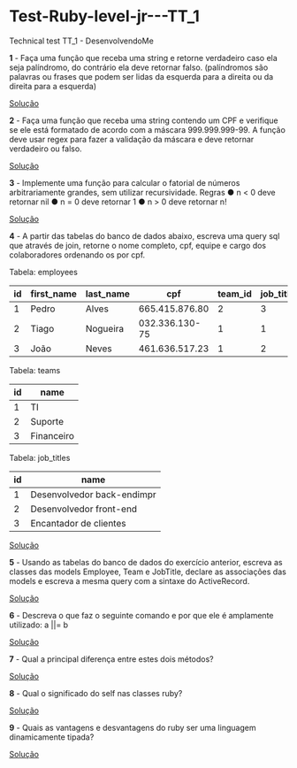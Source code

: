 # Test-Ruby-level-jr---TT_1
Technical test TT_1 - DesenvolvendoMe



**1** - Faça uma função que receba uma string e retorne verdadeiro caso ela seja palíndromo, do contrário ela deve retornar falso. (palíndromos são palavras ou frases que podem ser lidas da esquerda para a direita ou da direita para a esquerda)

[Solução]( https://github.com/maurobiazutti/Test-Ruby-level-jr---TT_1/blob/main/01_palindrome.rb )


**2** - Faça uma função que receba uma string contendo um CPF e verifique se ele está formatado de acordo com a máscara 999.999.999-99. A função deve usar regex para fazer a validação da máscara e deve retornar verdadeiro ou falso.

[Solução]( https://github.com/maurobiazutti/Test-Ruby-level-jr---TT_1/blob/main/02_verifica_cpf.rb )


**3** - Implemente uma função para calcular o fatorial de números arbitrariamente grandes, sem utilizar recursividade.
Regras
● n < 0 deve retornar nil
● n = 0 deve retornar 1
● n > 0 deve retornar n!

[Solução]( https://github.com/maurobiazutti/Test-Ruby-level-jr---TT_1/blob/main/03_fatorial_n.rb )


**4** - A partir das tabelas do banco de dados abaixo, escreva uma query sql que através de join, retorne o nome completo, cpf, equipe e cargo dos colaboradores ordenando os por cpf.

Tabela: employees

| id | first_name | last_name | cpf | team_id | job_title_id |
|---|---|---|---|---|--|
| 1 | Pedro | Alves | 665.415.876.80 | 2 | 3 |
| 2 | Tiago | Nogueira | 032.336.130-75 | 1 | 1 |
| 3 | João | Neves | 461.636.517.23 | 1 | 2 |


Tabela: teams

| id | name |
|---|---|
| 1 | TI |
| 2 | Suporte |
| 3 | Financeiro |

Tabela: job_titles

| id | name |
|---|---|
| 1 | Desenvolvedor back-endimpr |
| 2 | Desenvolvedor front-end |
| 3 | Encantador de clientes |

[Solução]( https://github.com/maurobiazutti/Test-Ruby-level-jr---TT_1/blob/main/04_query_sql.rb )

**5** - Usando as tabelas do banco de dados do exercício anterior, escreva as classes das models Employee, Team e JobTitle, declare as associações das models e escreva a mesma query com a sintaxe do ActiveRecord.

[Solução](  )


**6** - Descreva o que faz o seguinte comando e por que ele é amplamente utilizado: a ||= b

[Solução]( https://github.com/maurobiazutti/Test-Ruby-level-jr---TT_1/blob/main/06_comando_a%7C%7C%3Db.rb )


**7** - Qual a principal diferença entre estes dois métodos?

[Solução]( https://github.com/maurobiazutti/Test-Ruby-level-jr---TT_1/blob/main/07_java_ruby.rb )


**8** - Qual o significado do self nas classes ruby?

[Solução]( https://github.com/maurobiazutti/Test-Ruby-level-jr---TT_1/blob/main/08_self.rb )


**9** -  Quais as vantagens e desvantagens do ruby ser uma linguagem dinamicamente tipada?

[Solução]( https://github.com/maurobiazutti/Test-Ruby-level-jr---TT_1/blob/main/09_ruby_tipagem.rb )